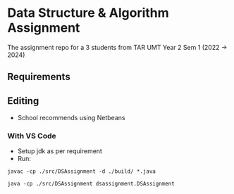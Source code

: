 # Data Structure & Algorithm Assignment

The assignment repo for a 3 students from TAR UMT Year 2 Sem 1 (2022 -> 2024)

## Requirements

## Editing
- School recommends using Netbeans

### With VS Code
- Setup jdk as per requirement
- Run:
```shell
javac -cp ./src/DSAssignment -d ./build/ *.java

java -cp ./src/DSAssignment dsassignment.DSAssignment
```